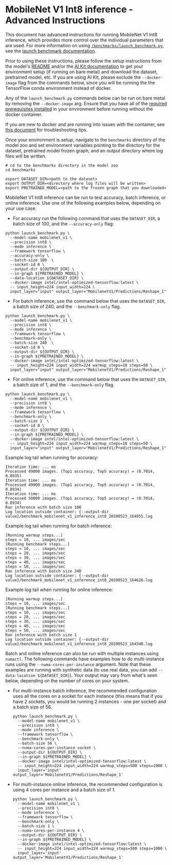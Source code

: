 <!--- 0. Title -->
<!-- This document is auto-generated using markdown fragments and the model-builder -->
<!-- To make changes to this doc, please change the fragments instead of modifying this doc directly -->
# MobileNet V1 Int8 inference - Advanced Instructions

<!-- 10. Description -->
This document has advanced instructions for running MobileNet V1 Int8
inference, which provides more control over the individual parameters that
are used. For more information on using [`/benchmarks/launch_benchmark.py`](/benchmarks/launch_benchmark.py),
see the [launch benchmark documentation](/docs/general/tensorflow/LaunchBenchmark.md).

Prior to using these instructions, please follow the setup instructions from
the model's [README](README.md) and/or the
[AI Kit documentation](/docs/general/tensorflow/AIKit.md) to get your environment
setup (if running on bare metal) and download the dataset, pretrained model, etc.
If you are using AI Kit, please exclude the `--docker-image` flag from the
commands below, since you will be running the the TensorFlow conda environment
instead of docker.

<!-- 55. Docker arg -->
Any of the `launch_benchmark.py` commands below can be run on bare metal by
removing the `--docker-image` arg. Ensure that you have all of the
[required prerequisites installed](README.md#run-the-model) in your environment
before running without the docker container.

If you are new to docker and are running into issues with the container,
see [this document](/docs/general/docker.md) for troubleshooting tips.

<!-- 50. Launch benchmark instructions -->
Once your environment is setup, navigate to the `benchmarks` directory of
the model zoo and set environment variables pointing to the directory for the
dataset, pretrained model frozen graph, and an output directory where log
files will be written.

```
# cd to the benchmarks directory in the model zoo
cd benchmarks

export DATASET_DIR=<path to the dataset>
export OUTPUT_DIR=<directory where log files will be written>
export PRETRAINED_MODEL=<path to the frozen graph that you downloaded>
```

MobileNet V1 Int8 inference can be run to test accuracy, batch inference, or online inference.
Use one of the following examples below, depending on your use case.

* For accuracy run the following command that uses the `DATASET_DIR`, a batch
  size of 100, and the `--accuracy-only` flag:

```
python launch_benchmark.py \
  --model-name mobilenet_v1 \
  --precision int8 \
  --mode inference \
  --framework tensorflow \
  --accuracy-only \
  --batch-size 100  \
  --socket-id 0 \
  --output-dir ${OUTPUT_DIR} \
  --in-graph ${PRETRAINED_MODEL} \
  --data-location ${DATASET_DIR} \
  --docker-image intel/intel-optimized-tensorflow:latest \
  -- input_height=224 input_width=224 \
  input_layer="input" output_layer="MobilenetV1/Predictions/Reshape_1"
```

* For batch inference, use the command below that uses the `DATASET_DIR`, a batch 
  size of 240, and the `--benchmark-only` flag.

```
python launch_benchmark.py \
  --model-name mobilenet_v1 \
  --precision int8 \
  --mode inference \
  --framework tensorflow \
  --benchmark-only \
  --batch-size 240  \
  --socket-id 0 \
  --output-dir ${OUTPUT_DIR} \
  --in-graph ${PRETRAINED_MODEL} \
  --docker-image intel/intel-optimized-tensorflow:latest \
  -- input_height=224 input_width=224 warmup_steps=10 steps=50 \
  input_layer="input" output_layer="MobilenetV1/Predictions/Reshape_1"
```

* For online inference, use the command below that uses the `DATASET_DIR`, a batch 
  size of 1, and the `--benchmark-only` flag.
  
```
python launch_benchmark.py \
  --model-name mobilenet_v1 \
  --precision int8 \
  --mode inference \
  --framework tensorflow \
  --benchmark-only \
  --batch-size 1  \
  --socket-id 0 \
  --output-dir ${OUTPUT_DIR} \
  --in-graph ${PRETRAINED_MODEL} \
  --docker-image intel/intel-optimized-tensorflow:latest \
  -- input_height=224 input_width=224 warmup_steps=10 steps=50 \
  input_layer="input" output_layer="MobilenetV1/Predictions/Reshape_1"
```

Example log tail when running for accuracy:
```
Iteration time: ... ms
Processed 49800 images. (Top1 accuracy, Top5 accuracy) = (0.7014, 0.8935)
Iteration time: ... ms
Processed 49900 images. (Top1 accuracy, Top5 accuracy) = (0.7014, 0.8934)
Iteration time: ... ms
Processed 50000 images. (Top1 accuracy, Top5 accuracy) = (0.7014, 0.8934)
Ran inference with batch size 100
Log location outside container: {--output-dir value}/benchmark_mobilenet_v1_inference_int8_20190523_164955.log
```

Example log tail when running for batch inference:
```
[Running warmup steps...]
steps = 10, ... images/sec
[Running benchmark steps...]
steps = 10, ... images/sec
steps = 20, ... images/sec
steps = 30, ... images/sec
steps = 40, ... images/sec
steps = 50, ... images/sec
Ran inference with batch size 240
Log location outside container: {--output-dir value}/benchmark_mobilenet_v1_inference_int8_20190523_164626.log
```

Example log tail when running for online inference:
```
[Running warmup steps...]
steps = 10, ... images/sec
[Running benchmark steps...]
steps = 10, ... images/sec
steps = 20, ... images/sec
steps = 30, ... images/sec
steps = 40, ... images/sec
steps = 50, ... images/sec
Ran inference with batch size 1
Log location outside container: {--output-dir value}/benchmark_mobilenet_v1_inference_int8_20190523_164348.log
```

Batch and online inference can also be run with multiple instances using
`numactl`. The following commands have examples how to do multi-instance runs
using the `--numa-cores-per-instance` argument. Note that these examples are
running with synthetic data (to use real data, you can add `--data-location ${DATASET_DIR}`).
Your output may vary from what's seen below, depending on the number of
cores on your system.

* For multi-instance batch inference, the recommended configuration uses all
  the cores on a socket for each instance (this means that if you have 2 sockets,
  you would be running 2 instances - one per socket) and a batch size of 56.
  ```  
  python launch_benchmark.py \
    --model-name mobilenet_v1 \
    --precision int8 \
    --mode inference \
    --framework tensorflow \
    --benchmark-only \
    --batch-size 56 \
    --numa-cores-per-instance socket \
    --output-dir ${OUTPUT_DIR} \
    --in-graph ${PRETRAINED_MODEL} \
    --docker-image intel/intel-optimized-tensorflow:latest \
    -- input_height=224 input_width=224 warmup_steps=500 steps=1000 \
    input_layer='input' output_layer='MobilenetV1/Predictions/Reshape_1'
  ```
  
* For multi-instance online inference, the recommended configuration is using
  4 cores per instance and a batch size of 1.
  ```
  python launch_benchmark.py \
    --model-name mobilenet_v1 \
    --precision int8 \
    --mode inference \
    --framework tensorflow \
    --benchmark-only \
    --batch-size 1 \
    --numa-cores-per-instance 4 \
    --output-dir ${OUTPUT_DIR} \
    --in-graph ${PRETRAINED_MODEL} \
    --docker-image intel/intel-optimized-tensorflow:latest \
    -- input_height=224 input_width=224 warmup_steps=500 steps=1000 \
    input_layer='input' output_layer='MobilenetV1/Predictions/Reshape_1'
  ```

